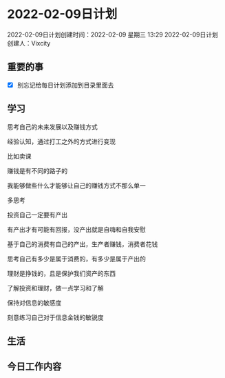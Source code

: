 # 2022-02-09日计划

2022-02-09日计划创建时间：2022-02-09 星期三  13:29
2022-02-09日计划创建人：Vixcity

## 重要的事
- [x] 别忘记给每日计划添加到目录里面去

## 学习
思考自己的未来发展以及赚钱方式

经验认知，通过打工之外的方式进行变现

比如卖课

赚钱是有不同的路子的

我能够做些什么才能够让自己的赚钱方式不那么单一

多思考

投资自己一定要有产出

有产出才有可能有回报，没产出就是自嗨和自我安慰

基于自己的消费有自己的产出，生产者赚钱，消费者花钱

思考自己有多少是属于消费的，有多少是属于产出的

理财是挣钱的，且是保护我们资产的东西

了解投资和理财，做一点学习和了解

保持对信息的敏感度

刻意练习自己对于信息金钱的敏锐度
## 生活

## 今日工作内容
